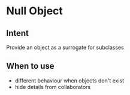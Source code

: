 # Null Object

## Intent

Provide an object as a surrogate for subclasses

## When to use

- different behaviour when objects don't exist
- hide details from collaborators
